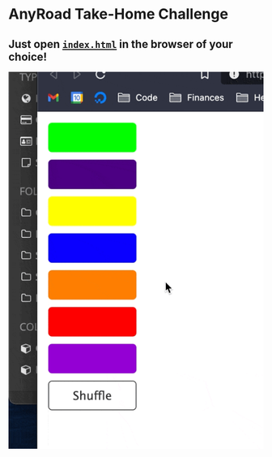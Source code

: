# AnyRoad Take-Home Challenge

Just open [`index.html`](index.html) in the browser of your choice!
--

![colors](colors.gif)

